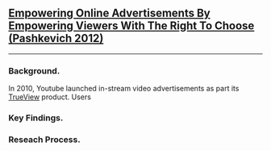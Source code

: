 [Empowering Online Advertisements By Empowering Viewers With The Right To Choose (Pashkevich 2012)](https://static.googleusercontent.com/media/research.google.com/en//pubs/archive/40590.pdf)
-------------------------------------------------------------------------------
-------------------------------------------------------------------------------

### Background.
In 2010, Youtube launched in-stream video advertisements as part its [TrueView](https://www.thinkwithgoogle.com/products/youtube-trueview.html) product. Users  

### Key Findings.  

### Reseach Process.